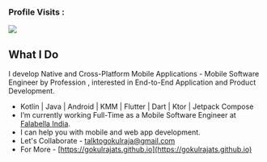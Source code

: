 
 ### Profile Visits :<br>
  <img src="https://profile-counter.glitch.me/gokulrajats/count.svg" />

## What I Do
I develop Native and Cross-Platform Mobile Applications - Mobile Software Engineer by Profession , interested in End-to-End Application and Product Development.
- Kotlin | Java | Android | KMM | Flutter | Dart | Ktor | Jetpack Compose
- I’m currently working Full-Time as a Mobile Software Engineer at [Falabella India](https://falabella.cl). 
- I can help you with mobile and web app development.
- Let's Collaborate - talktogokulraja@gmail.com
- For More - [https://gokulrajats.github.io](https://gokulrajats.github.io)

